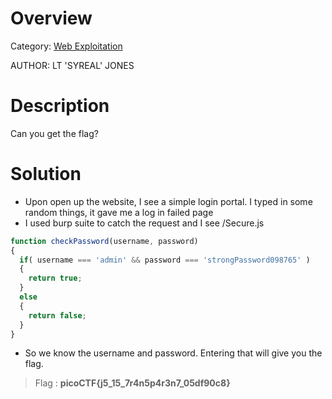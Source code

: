 # Overview 
Category: [Web Exploitation]()

AUTHOR: LT 'SYREAL' JONES

# Description
Can you get the flag?

# Solution
- Upon open up the website, I see a simple login portal. I typed in some random things, it gave me a log in failed page
- I used burp suite to catch the request and I see /Secure.js
```javascript
function checkPassword(username, password)
{
  if( username === 'admin' && password === 'strongPassword098765' )
  {
    return true;
  }
  else
  {
    return false;
  }
}
```
- So we know the username and password. Entering that will give you the flag.

>Flag : **picoCTF{j5_15_7r4n5p4r3n7_05df90c8}**